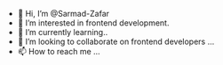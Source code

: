 - 👋 Hi, I’m @Sarmad-Zafar
- 👀 I’m interested in frontend development.
- 🌱 I’m currently learning..
- 💞️ I’m looking to collaborate on frontend developers ...
- 📫 How to reach me ...

<!---
Sarmad-Zafar/Sarmad-Zafar is a ✨ special ✨ repository because its `README.md` (this file) appears on your GitHub profile.
You can click the Preview link to take a look at your changes.
--->
